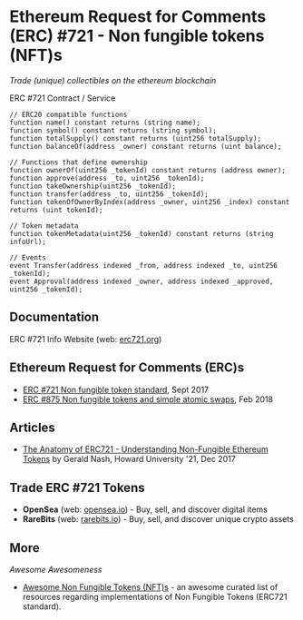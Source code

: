 # Ethereum Request for Comments (ERC) #721 - Non fungible tokens (NFT)s

_Trade (unique) collectibles on the ethereum blockchain_


ERC #721 Contract / Service

``` solidity
// ERC20 compatible functions
function name() constant returns (string name);
function symbol() constant returns (string symbol);
function totalSupply() constant returns (uint256 totalSupply);
function balanceOf(address _owner) constant returns (uint balance);

// Functions that define ownership
function ownerOf(uint256 _tokenId) constant returns (address owner);
function approve(address _to, uint256 _tokenId);
function takeOwnership(uint256 _tokenId);
function transfer(address _to, uint256 _tokenId);
function tokenOfOwnerByIndex(address _owner, uint256 _index) constant returns (uint tokenId);

// Token metadata
function tokenMetadata(uint256 _tokenId) constant returns (string infoUrl);

// Events
event Transfer(address indexed _from, address indexed _to, uint256 _tokenId);
event Approval(address indexed _owner, address indexed _approved, uint256 _tokenId);
```



## Documentation 

ERC #721 Info Website (web: [erc721.org](http://erc721.org))


## Ethereum Request for Comments (ERC)s

- [ERC #721 Non fungible token standard](https://github.com/ethereum/EIPs/issues/721), Sept 2017
- [ERC #875 Non fungible tokens and simple atomic swaps](https://github.com/ethereum/EIPs/issues/875), Feb 2018



## Articles

- [The Anatomy of ERC721 - Understanding Non-Fungible Ethereum Tokens](https://medium.com/crypto-currently/the-anatomy-of-erc721-e9db77abfc24)
by Gerald Nash, Howard University '21, Dec 2017


## Trade ERC #721 Tokens

- **OpenSea** (web: [opensea.io](https://opensea.io)) - Buy, sell, and discover digital items
- **RareBits** (web: [rarebits.io](https://rarebits.io)) - Buy, sell, and discover unique crypto assets 


## More

_Awesome Awesomeness_

- [Awesome Non Fungible Tokens (NFT)s](https://github.com/buendiadas/awesome-nonfungibletokens) - an awesome curated list of resources regarding implementations of Non Fungible Tokens (ERC721 standard).
